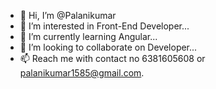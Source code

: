 - 👋 Hi, I’m @Palanikumar
- 👀 I’m interested in Front-End Developer...
- 🌱 I’m currently learning Angular...
- 💞️ I’m looking to collaborate on Developer...
- 📫 Reach me with contact no 6381605608 or palanikumar1585@gmail.com.

<!---
Sriram/Palanikumar is a ✨ special ✨ repository because its `README.md` (this file) appears on your GitHub profile.
You can click the Preview link to take a look at your changes.
--->
